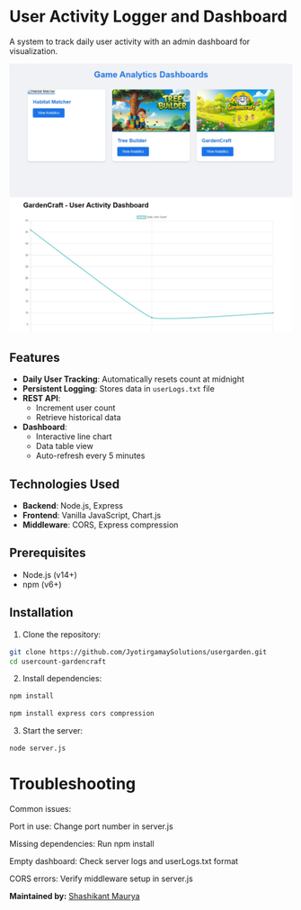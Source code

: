 # User Activity Logger and Dashboard

A system to track daily user activity with an admin dashboard for visualization.

![Demo](public/game-images/Dashboard.jpg?text=Dashboard+Preview)<br>
![Demo](public/game-images/UserActivityDashboard.jpg?text=Dashboard+Preview) 

## Features

- **Daily User Tracking**: Automatically resets count at midnight
- **Persistent Logging**: Stores data in `userLogs.txt` file
- **REST API**: 
  - Increment user count
  - Retrieve historical data
- **Dashboard**:
  - Interactive line chart
  - Data table view
  - Auto-refresh every 5 minutes

## Technologies Used

- **Backend**: Node.js, Express
- **Frontend**: Vanilla JavaScript, Chart.js
- **Middleware**: CORS, Express compression

## Prerequisites

- Node.js (v14+)
- npm (v6+)

## Installation

1. Clone the repository:
```bash
git clone https://github.com/JyotirgamaySolutions/usergarden.git
cd usercount-gardencraft
```
2. Install dependencies:
```bash
npm install
```
```bash
npm install express cors compression
```
3. Start the server:
```
node server.js
```

<h1>Troubleshooting</h1>
Common issues:

<p>Port in use: Change port number in server.js</p>
<p>Missing dependencies: Run npm install</p>
<p>Empty dashboard: Check server logs and userLogs.txt format</p>
<p>CORS errors: Verify middleware setup in server.js</p>

**Maintained by:** [Shashikant Maurya](https://github.com/shashikant190)  

